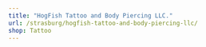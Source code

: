 ```yaml
---
title: "HogFish Tattoo and Body Piercing LLC."
url: /strasburg/hogfish-tattoo-and-body-piercing-llc/
shop: Tattoo
---
```

